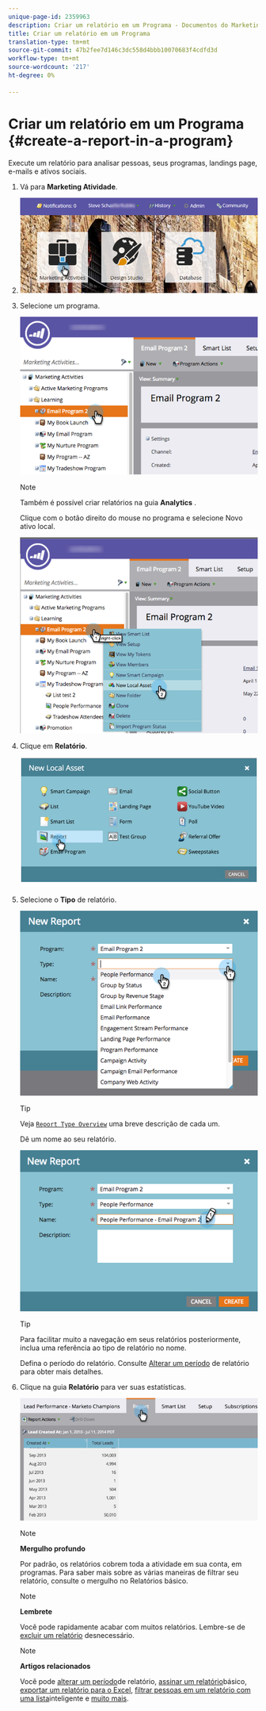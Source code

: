 ```yaml
---
unique-page-id: 2359963
description: Criar um relatório em um Programa - Documentos do Marketing - Documentação do produto
title: Criar um relatório em um Programa
translation-type: tm+mt
source-git-commit: 47b2fee7d146c3dc558d4bbb10070683f4cdfd3d
workflow-type: tm+mt
source-wordcount: '217'
ht-degree: 0%

---
```



# Criar um relatório em um Programa {#create-a-report-in-a-program}

Execute um relatório para analisar pessoas, seus programas, landings page, e-mails e ativos sociais.

1. Vá para **Marketing Atividade**.
1. ![](assets/login-marketing-activities.png)

1. Selecione um programa.

   ![](assets/selectprogramreport.png)

   >[!NOTE]
   >
   >Também é possível criar relatórios na guia **Analytics** .

   Clique com o botão direito do mouse no programa e selecione Novo ativo local.

   ![](assets/programrightclick-asset.png)

1. Clique em **Relatório**.

   ![](assets/image2014-9-15-18-3a36-3a46.png)

1. Selecione o **Tipo** de relatório.

   ![](assets/choosereport.png)

   >[!TIP]
   >
   >Veja [`Report Type Overview`](http://docs.marketo.com/display/DOCS/Report+Type+Overview) uma breve descrição de cada um.

   Dê um nome ao seu relatório.

   ![](assets/namereport.png)

   >[!TIP]
   >
   >Para facilitar muito a navegação em seus relatórios posteriormente, inclua uma referência ao tipo de relatório no nome.

   Defina o período do relatório. Consulte [Alterar um período](../../../../product-docs/reporting/basic-reporting/editing-reports/change-a-report-time-frame.md) de relatório para obter mais detalhes.

1. Clique na guia **Relatório** para ver suas estatísticas.

   ![](assets/image2014-9-15-18-3a38-3a5.png)

   >[!NOTE]
   >
   >**Mergulho profundo**
   >
   >
   >Por padrão, os relatórios cobrem toda a atividade em sua conta, em programas. Para saber mais sobre as várias maneiras de filtrar seu relatório, consulte o mergulho no Relatórios [](http://docs.marketo.com/display/docs/basic+reporting) básico.

   >[!NOTE]
   >
   >**Lembrete**
   >
   >
   >Você pode rapidamente acabar com muitos relatórios. Lembre-se de [excluir um relatório](../../../../product-docs/reporting/basic-reporting/report-activity/delete-a-report.md) desnecessário.

   >[!NOTE]
   >
   >**Artigos relacionados**
   >
   >
   >Você pode [alterar um período](../../../../product-docs/reporting/basic-reporting/editing-reports/change-a-report-time-frame.md)de relatório, [assinar um relatório](../../../../product-docs/reporting/basic-reporting/report-subscriptions/subscribe-to-a-basic-report.md)básico, [exportar um relatório para o Excel](../../../../product-docs/reporting/basic-reporting/report-activity/export-a-report-to-excel.md), [filtrar pessoas em um relatório com uma lista](../../../../product-docs/reporting/basic-reporting/editing-reports/filter-people-in-a-report-with-a-smart-list.md)inteligente e [muito mais](http://docs.marketo.com/display/docs/basic+reporting).

